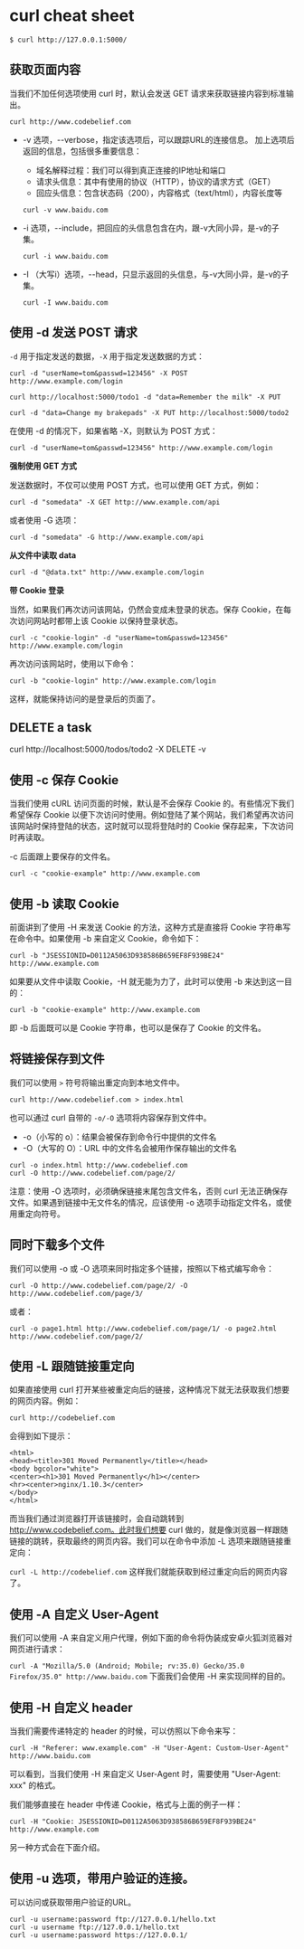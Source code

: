 # curl cheat sheet

`$ curl http://127.0.0.1:5000/`

## 获取页面内容

当我们不加任何选项使用 curl 时，默认会发送 GET 请求来获取链接内容到标准输出。

`curl http://www.codebelief.com`

- -v 选项，--verbose，指定该选项后，可以跟踪URL的连接信息。
  加上选项后返回的信息，包括很多重要信息：
  - 域名解释过程：我们可以得到真正连接的IP地址和端口
  - 请求头信息：其中有使用的协议（HTTP），协议的请求方式（GET）
  - 回应头信息：包含状态码（200），内容格式（text/html），内容长度等
  
  `curl -v www.baidu.com`
  
- -i 选项，--include，把回应的头信息包含在内，跟-v大同小异，是-v的子集。

  `curl -i www.baidu.com`
  
- -I （大写i）选项，--head，只显示返回的头信息，与-v大同小异，是-v的子集。

  `curl -I www.baidu.com`

## 使用 -d 发送 POST 请求

`-d` 用于指定发送的数据，`-X` 用于指定发送数据的方式：

`curl -d "userName=tom&passwd=123456" -X POST http://www.example.com/login`

`curl http://localhost:5000/todo1 -d "data=Remember the milk" -X PUT`

`curl -d "data=Change my brakepads" -X PUT http://localhost:5000/todo2`

在使用 -d 的情况下，如果省略 -X，则默认为 POST 方式：

`curl -d "userName=tom&passwd=123456" http://www.example.com/login`

**强制使用 GET 方式**

发送数据时，不仅可以使用 POST 方式，也可以使用 GET 方式，例如：

`curl -d "somedata" -X GET http://www.example.com/api`

或者使用 -G 选项：

`curl -d "somedata" -G http://www.example.com/api`

**从文件中读取 data**

`curl -d "@data.txt" http://www.example.com/login`

**带 Cookie 登录**

当然，如果我们再次访问该网站，仍然会变成未登录的状态。保存 Cookie，在每次访问网站时都带上该 Cookie 以保持登录状态。

`curl -c "cookie-login" -d "userName=tom&passwd=123456" http://www.example.com/login`

再次访问该网站时，使用以下命令：

`curl -b "cookie-login" http://www.example.com/login`

这样，就能保持访问的是登录后的页面了。

## DELETE a task
curl http://localhost:5000/todos/todo2 -X DELETE -v

## 使用 -c 保存 Cookie
当我们使用 cURL 访问页面的时候，默认是不会保存 Cookie 的。有些情况下我们希望保存 Cookie 以便下次访问时使用。例如登陆了某个网站，我们希望再次访问该网站时保持登陆的状态，这时就可以现将登陆时的 Cookie 保存起来，下次访问时再读取。

-c 后面跟上要保存的文件名。

`curl -c "cookie-example" http://www.example.com`

## 使用 -b 读取 Cookie
前面讲到了使用 -H 来发送 Cookie 的方法，这种方式是直接将 Cookie 字符串写在命令中。如果使用 -b 来自定义 Cookie，命令如下：

`curl -b "JSESSIONID=D0112A5063D938586B659EF8F939BE24" http://www.example.com`

如果要从文件中读取 Cookie，-H 就无能为力了，此时可以使用 -b 来达到这一目的：

`curl -b "cookie-example" http://www.example.com`

即 -b 后面既可以是 Cookie 字符串，也可以是保存了 Cookie 的文件名。


## 将链接保存到文件
我们可以使用 `>` 符号将输出重定向到本地文件中。

`curl http://www.codebelief.com > index.html`

也可以通过 curl 自带的 `-o/-O` 选项将内容保存到文件中。

- -o（小写的 o）：结果会被保存到命令行中提供的文件名
- -O（大写的 O）：URL 中的文件名会被用作保存输出的文件名

```
curl -o index.html http://www.codebelief.com
curl -O http://www.codebelief.com/page/2/
```
注意：使用 -O 选项时，必须确保链接末尾包含文件名，否则 curl 无法正确保存文件。如果遇到链接中无文件名的情况，应该使用 -o 选项手动指定文件名，或使用重定向符号。

## 同时下载多个文件
我们可以使用 -o 或 -O 选项来同时指定多个链接，按照以下格式编写命令：

`curl -O http://www.codebelief.com/page/2/ -O http://www.codebelief.com/page/3/`

或者：

`curl -o page1.html http://www.codebelief.com/page/1/ -o page2.html http://www.codebelief.com/page/2/`

## 使用 -L 跟随链接重定向

如果直接使用 curl 打开某些被重定向后的链接，这种情况下就无法获取我们想要的网页内容。例如：

`curl http://codebelief.com`

会得到如下提示：

```
<html>
<head><title>301 Moved Permanently</title></head>
<body bgcolor="white">
<center><h1>301 Moved Permanently</h1></center>
<hr><center>nginx/1.10.3</center>
</body>
</html>
```
而当我们通过浏览器打开该链接时，会自动跳转到 http://www.codebelief.com。此时我们想要 curl 做的，就是像浏览器一样跟随链接的跳转，获取最终的网页内容。我们可以在命令中添加 -L 选项来跟随链接重定向：

`curl -L http://codebelief.com`
这样我们就能获取到经过重定向后的网页内容了。

## 使用 -A 自定义 User-Agent
我们可以使用 -A 来自定义用户代理，例如下面的命令将伪装成安卓火狐浏览器对网页进行请求：

`curl -A "Mozilla/5.0 (Android; Mobile; rv:35.0) Gecko/35.0 Firefox/35.0" http://www.baidu.com`
下面我们会使用 -H 来实现同样的目的。

## 使用 -H 自定义 header
当我们需要传递特定的 header 的时候，可以仿照以下命令来写：

`curl -H "Referer: www.example.com" -H "User-Agent: Custom-User-Agent" http://www.baidu.com`

可以看到，当我们使用 -H 来自定义 User-Agent 时，需要使用 "User-Agent: xxx" 的格式。

我们能够直接在 header 中传递 Cookie，格式与上面的例子一样：

`curl -H "Cookie: JSESSIONID=D0112A5063D938586B659EF8F939BE24" http://www.example.com`

另一种方式会在下面介绍。

## 使用 -u 选项，带用户验证的连接。
可以访问或获取带用户验证的URL。

```
curl -u username:password ftp://127.0.0.1/hello.txt
curl -u username ftp://127.0.0.1/hello.txt
curl -u username:password https://127.0.0.1/
```





